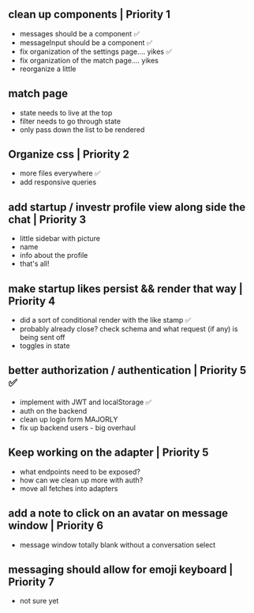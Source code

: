 ## clean up components | Priority 1
- messages should be a component ✅
- messageInput should be a component ✅
- fix organization of the settings page.... yikes ✅
- fix organization of the match page.... yikes
- reorganize a little

## match page
 - state needs to live at the top
 - filter needs to go through state
 - only pass down the list to be rendered

## Organize css | Priority 2
 - more files everywhere ✅
 - add responsive queries

## add startup / investr profile view along side the chat | Priority 3
  - little sidebar with picture
  - name
  - info about the profile
  - that's all!

## make startup likes persist && render that way | Priority 4
  - did a sort of conditional render with the like stamp ✅
  - probably already close? check schema and what request (if any) is being sent off
  - toggles in state

## better authorization / authentication | Priority 5 ✅
- implement with JWT and localStorage ✅
- auth on the backend
- clean up login form MAJORLY
- fix up backend users - big overhaul

## Keep working on the adapter | Priority 5
 - what endpoints need to be exposed?
 - how can we clean up more with auth?
 - move all fetches into adapters

## add a note to click on an avatar on message window | Priority 6
 - message window totally blank without a conversation select

## messaging should allow for emoji keyboard | Priority 7
 - not sure yet
